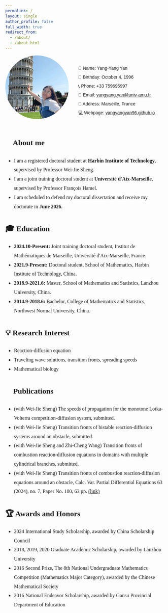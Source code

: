 ```yaml
---
permalink: /
layout: single
author_profile: false
full_width: true
redirect_from:
  - /about/
  - /about.html
---
```


<!-- 顶部头像+联系方式 -->
<div style="display: flex; align-items: center; flex-wrap: wrap; margin-bottom: 30px; font-family:'SimSun', '宋体', sans-serif; font-size:14px;">
  <!-- 左边头像 -->
  <img src="/images/zp.jpg" alt="Avatar" 
       style="width:200px; height:200px; border-radius:50%; object-fit: cover; margin-right: 30px; margin-bottom: 20px;">
  
  <!-- 右边联系方式 -->
  <div style="line-height:2.0;">
    👩 Name: Yang-Yang Yan<br>
    🎂 Birthday: October 4, 1996<br>
    📞 Phone: +33 759695997<br>
    📧 Email: <a href="mailto:yangyang.yan@univ-amu.fr">yangyang.yan@univ-amu.fr</a><br>
    📍 Address: Marseille, France<br>
    💻 Webpage: <a href="https://yangyangyan96.github.io">yangyangyan96.github.io</a><br>
  </div>
</div>

<!-- 下方正文内容 -->
<div style="font-family:'STFangsong', '华文仿宋', SimSun, serif; font-size:16px; line-height:1.8;">

## 🎯 About me
- I am a registered doctoral student at **Harbin Institute of Technology**, supervised by Professor Wei-Jie Sheng.  
- I am a joint training doctoral student at **Université d'Aix-Marseille**, supervised by Professor François Hamel.  
- I am scheduled to defend my doctoral dissertation and receive my doctorate in **June 2026**.  

## 🎓 Education
- **2024.10-Present:** Joint training doctoral student, Institut de Mathématiques de Marseille, Université d'Aix-Marseille, France.  
- **2021.9-Present:** Doctoral student, School of Mathematics, Harbin Institute of Technology, China.  
- **2018.9-2021.6:** Master, School of Mathematics and Statistics, Lanzhou University, China.  
- **2014.9-2018.6:** Bachelor, College of Mathematics and Statistics, Northwest Normal University, China.  

## 💡 Research Interest
- Reaction-diffusion equation  
- Traveling wave solutions, transition fronts, spreading speeds  
- Mathematical biology  

## 📝 Publications
- (with Wei-Jie Sheng) The speeds of propagation for the monotone Lotka-Volterra competition-diffusion system, submitted.  
- (with Wei-Jie Sheng) Transition fronts of bistable reaction-diffusion systems around an obstacle, submitted.  
- (with Wei-Jie Sheng and Zhi-Cheng Wang) Transition fronts of combustion reaction-diffusion equations in domains with multiple cylindrical branches, submitted.  
- (with Wei-Jie Sheng) Transition fronts of combustion reaction-diffusion equations around an obstacle, Calc. Var. Partial Differential Equations 63 (2024), no. 7, Paper No. 180, 63 pp. [(link)](https://link.springer.com/article/10.1007/s00526-024-02794-6)  

## 🏆 Awards and Honors
- 2024 International Study Scholarship, awarded by China Scholarship Council  
- 2018, 2019, 2020 Graduate Academic Scholarship, awarded by Lanzhou University  
- 2016 Second Prize, The 8th National Undergraduate Mathematics Competition (Mathematics Major Category), awarded by the Chinese Mathematical Society  
- 2016 National Endeavor Scholarship, awarded by Gansu Provincial Department of Education  

</div>
